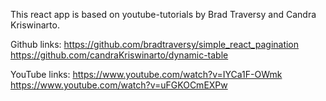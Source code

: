 This react app is based on youtube-tutorials by Brad Traversy and Candra Kriswinarto.

Github links:
https://github.com/bradtraversy/simple_react_pagination
https://github.com/candraKriswinarto/dynamic-table

YouTube links:
https://www.youtube.com/watch?v=IYCa1F-OWmk
https://www.youtube.com/watch?v=uFGKOCmEXPw
